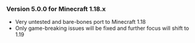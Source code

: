### Version 5.0.0 for Minecraft 1.18.x

- Very untested and bare-bones port to Minecraft 1.18
- Only game-breaking issues will be fixed and further focus will shift to 1.19